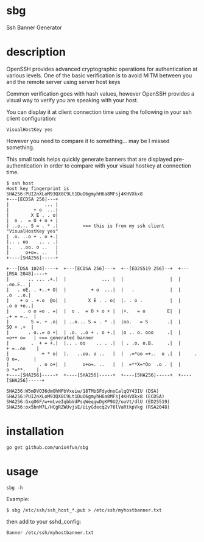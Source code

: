 # sbg
Ssh Banner Generator

# description
OpenSSH provides advanced cryptographic operations for authentication at various levels.
One of the basic verification is to avoid MITM between you and the remote server using server host keys

Common verification goes with hash values, however OpenSSH provides a visual way
to verify you are speaking with your host.

You can display it at client connection time using the following in your ssh
client configuration:
```
VisualHostKey yes
```

However you need to compare it to something... 
may be I missed something.

This small tools helps quickly generate banners that are displayed pre-authentication in order to compare with your visual hostkey at connection time.

```
$ ssh host
Host key fingerprint is SHA256:PUI2nXLoM93QX8C9Lt1DuO6gmyhH6a8MFsj4KHVXkx8
+---[ECDSA 256]---+
|             ... |
|         + o  ...|
|        X E . . o|
|  o .  = O + o + |
| ..o... S = . * .|         <== this is from my ssh client "VisualHostKey yes"
| .o. ..o + . o +.|
|.. . oo    .. . .|
|.   ..oo. o ..   |
|      o+o=. ..   |
+----[SHA256]-----+

+---[DSA 1024]----+  +---[ECDSA 256]---+  +--[ED25519 256]--+  +---[RSA 2048]----+
|       .. ... .+.|  |             ... |  |                 |  |         .oo.E.. |
|   . oE. . +..+ O|  |         + o  ...|  |   .             |  |         .o  ..o.|
|    + o . +.o  @o|  |        X E . . o|  |. . o .          |  |        .o o +o..|
|     . o o =o . =|  |  o .  = O + o + |  |+.   = o        E|  |       .+ = =..  |
|        S =. + .o|  | ..o... S = . * .|  |oo.   = S       .|  |        SO + .+  |
|       . o..= o +|  | .o. ..o + . o +.|  |o .. o. ooo     .|  |       =o++ o=   | <== generated banner 
|        .  + = +.|  |.. . oo    .. . .|  | . .o. o.B.     .|  |      + =..oo    |
|            + * o|  |.   ..oo. o ..   |  |  .=*oo =+..  o .|  |     . O o=.     |
|           . o o+|  |      o+o=. ..   |  |  =**X=*Oo  .o . |  |      o *=**.    |
+----[SHA256]-----+  +----[SHA256]-----+  +----[SHA256]-----+  +----[SHA256]-----+

SHA256:W5mDVO36dmOhNPbVxeiw/18TMbSFdydnoCalqQY43IU (DSA)
SHA256:PUI2nXLoM93QX8C9Lt1DuO6gmyhH6a8MFsj4KHVXkx8 (ECDSA)
SHA256:GxgO6F/w+mLveIqbbVdPsqWeqqwDgKP9U2/uuVt/dlU (ED25519)
SHA256:ox5bnM7L/HCgRZWUvjsE/UiyGdecq2v76lVaRtkpVkg (RSA2048)

```

# installation

```
go get github.com/unix4fun/sbg
```

# usage

```
sbg -h
```

Example:

```
$ sbg /etc/ssh/ssh_host_*.pub > /etc/ssh/myhostbanner.txt
```

then add to your sshd_config:
```
Banner /etc/ssh/myhostbanner.txt
```



